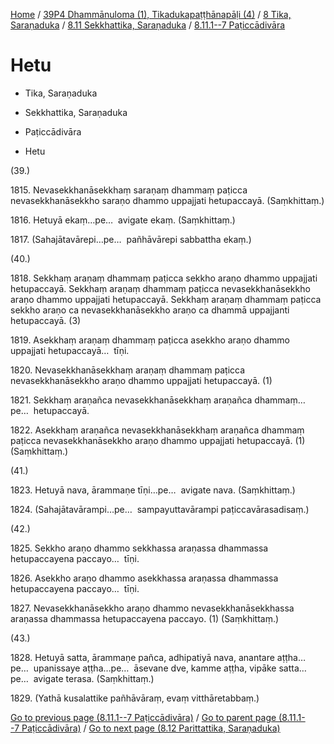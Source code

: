 
[Home](/) / [39P4 Dhammānuloma (1), Tikadukapaṭṭhānapāḷi (4)](../../...md) / [8 Tika, Saraṇaduka](../...md) / [8.11 Sekkhattika, Saraṇaduka](...md) / [8.11.1--7 Paṭiccādivāra](../39P4/8/8.11/8.11.1--7.md)

# Hetu

* Tika, Saraṇaduka

* Sekkhattika, Saraṇaduka

* Paṭiccādivāra

* Hetu

(39.)

1815\. Nevasekkhanāsekkhaṃ saraṇaṃ dhammaṃ paṭicca nevasekkhanāsekkho saraṇo dhammo uppajjati hetupaccayā. (Saṃkhittaṃ.)

1816\. Hetuyā ekaṃ…pe…  avigate ekaṃ. (Saṃkhittaṃ.)

1817\. (Sahajātavārepi…pe…  pañhāvārepi sabbattha ekaṃ.)

(40.)

1818\. Sekkhaṃ araṇaṃ dhammaṃ paṭicca sekkho araṇo dhammo uppajjati hetupaccayā. Sekkhaṃ araṇaṃ dhammaṃ paṭicca nevasekkhanāsekkho araṇo dhammo uppajjati hetupaccayā. Sekkhaṃ araṇaṃ dhammaṃ paṭicca sekkho araṇo ca nevasekkhanāsekkho araṇo ca dhammā uppajjanti hetupaccayā. (3)

1819\. Asekkhaṃ araṇaṃ dhammaṃ paṭicca asekkho araṇo dhammo uppajjati hetupaccayā…  tīṇi.

1820\. Nevasekkhanāsekkhaṃ araṇaṃ dhammaṃ paṭicca nevasekkhanāsekkho araṇo dhammo uppajjati hetupaccayā. (1)

1821\. Sekkhaṃ araṇañca nevasekkhanāsekkhaṃ araṇañca dhammaṃ…pe…  hetupaccayā.

1822\. Asekkhaṃ araṇañca nevasekkhanāsekkhaṃ araṇañca dhammaṃ paṭicca nevasekkhanāsekkho araṇo dhammo uppajjati hetupaccayā. (1) (Saṃkhittaṃ.)

(41.)

1823\. Hetuyā nava, ārammaṇe tīṇi…pe…  avigate nava. (Saṃkhittaṃ.)

1824\. (Sahajātavārampi…pe…  sampayuttavārampi paṭiccavārasadisaṃ.)

(42.)

1825\. Sekkho araṇo dhammo sekkhassa araṇassa dhammassa hetupaccayena paccayo…  tīṇi.

1826\. Asekkho araṇo dhammo asekkhassa araṇassa dhammassa hetupaccayena paccayo…  tīṇi.

1827\. Nevasekkhanāsekkho araṇo dhammo nevasekkhanāsekkhassa araṇassa dhammassa hetupaccayena paccayo. (1) (Saṃkhittaṃ.)

(43.)

1828\. Hetuyā satta, ārammaṇe pañca, adhipatiyā nava, anantare aṭṭha…pe…  upanissaye aṭṭha…pe…  āsevane dve, kamme aṭṭha, vipāke satta…pe…  avigate terasa. (Saṃkhittaṃ.)

1829\. (Yathā kusalattike pañhāvāraṃ, evaṃ vitthāretabbaṃ.)

[Go to previous page (8.11.1--7 Paṭiccādivāra)](../39P4/8/8.11/8.11.1--7.md) / [Go to parent page (8.11.1--7 Paṭiccādivāra)](../39P4/8/8.11/8.11.1--7.md) / [Go to next page (8.12 Parittattika, Saraṇaduka)](../../8.12.md)


